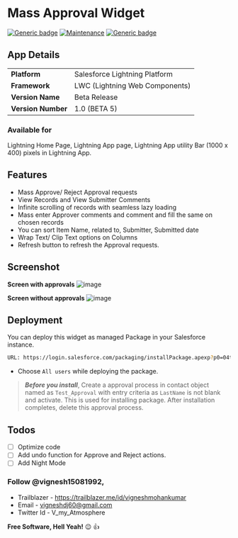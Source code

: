 # Mass Approval Widget
[![Generic badge](https://img.shields.io/badge/Build-Passed-green.svg)]()  [![Maintenance](https://img.shields.io/badge/Maintained%3F-yes-green.svg)]() [![Generic badge](https://img.shields.io/badge/Build-Passed-green.svg)]()

## App Details
|  |  |
| ------ | ------ |
| **Platform** | Salesforce Lightning Platform |
| **Framework** | LWC (Lightning Web Components) |
| **Version Name** | Beta Release |
| **Version Number** | 1.0 (BETA 5) |
### Available for
  Lightning Home Page, Lightning App page, Lightning App utility Bar (1000 x 400) pixels in Lightning App.

## Features
 - Mass Approve/ Reject Approval requests
 - View Records and View Submitter Comments
 - Infinite scrolling of records with seamless lazy loading
 - Mass enter Approver comments and comment and fill the same on chosen records
 - You can sort Item Name, related to, Submitter, Submitted date
 - Wrap Text/ Clip Text options on Columns
 - Refresh button to refresh the Approval requests.

## Screenshot
**Screen with approvals**
![image](https://drive.google.com/uc?export=view&id=1D7uKfAhfpwN7rLla85SKo62BCiuRBSod)

**Screen without approvals**
![image](https://drive.google.com/uc?export=view&id=198igrkNBA-WgFDthBORqJ_vWNKPUiXfU)

## Deployment 
You can deploy this widget as managed Package in your Salesforce instance.
```sh
URL: https://login.salesforce.com/packaging/installPackage.apexp?p0=04t0K000001VKBA
```
- Choose `All users` while deploying the package.
> ***Before you install***, 
Create a approval process in contact object named as `Test_Approval` with entry criteria as `LastName` is not blank and activate. This is used for installing package. After installation completes, delete this approval process.

## Todos

 - [ ] Optimize code
 - [ ] Add undo function for Approve and Reject actions.
 - [ ] Add Night Mode

### Follow @vignesh15081992,
- Trailblazer -  https://trailblazer.me/id/vigneshmohankumar
- Email - vigneshdj60@gmail.com
- Twitter Id - V_my_Atmosphere 


**Free Software, Hell Yeah!** :wink: :+1:



